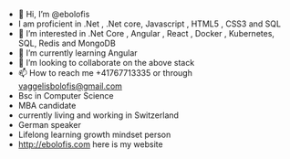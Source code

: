 - 👋 Hi, I’m @ebolofis
- I am proficient in .Net , .Net core, Javascript , HTML5 , CSS3 and SQL
- 👀 I’m interested in .Net Core , Angular , React , Docker , Kubernetes, SQL, Redis and MongoDB
- 🌱 I’m currently learning Angular 
- 💞️ I’m looking to collaborate on the above stack
- 📫 How to reach me +41767713335 or through vaggelisbolofis@gmail.com
- Bsc in Computer Science 
- MBA candidate
- currently living and working in Switzerland
- German speaker
- Lifelong learning growth mindset person
- http://ebolofis.com here is my website 


<!---
ebolofis/ebolofis is a ✨ special ✨ repository because its `README.md` (this file) appears on your GitHub profile.
You can click the Preview link to take a look at your changes.
--->
